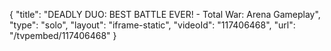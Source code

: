 {
    "title": "DEADLY DUO: BEST BATTLE EVER! - Total War: Arena Gameplay",
    "type": "solo",
    "layout": "iframe-static",
    "videoId": "117406468",
    "url": "\/tvpembed\/117406468"
}